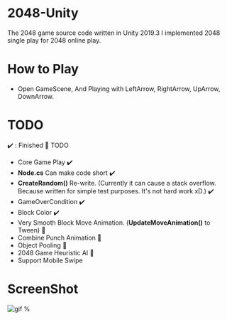 # 2048-Unity
 The 2048 game source code written in Unity 2019.3
 I implemented 2048 single play for 2048 online play. 
 
# How to Play
 - Open GameScene, And Playing with LeftArrow, RightArrow, UpArrow, DownArrow. 
 
# TODO 
 :heavy_check_mark: : Finished :small_orange_diamond: TODO

 * Core Game Play :heavy_check_mark: 
 * **Node.cs** Can make code short :heavy_check_mark:
 * **CreateRandom()** Re-write. (Currently it can cause a stack overflow. Because written for simple test purposes. It's not hard work xD.) :heavy_check_mark:
 * GameOverCondition :heavy_check_mark:
 * Block Color :heavy_check_mark:
 * Very Smooth Block Move Animation. (**UpdateMoveAnimation()** to Tween) :small_orange_diamond:
 * Combine Punch Animation :small_orange_diamond:
 * Object Pooling :small_orange_diamond:
 * 2048 Game Heuristic AI :small_orange_diamond:
 * Support Mobile Swipe 

 # ScreenShot

![gif](https://github.com/shlifedev/2048-Unity/blob/master/app.gif?raw=true)
%
